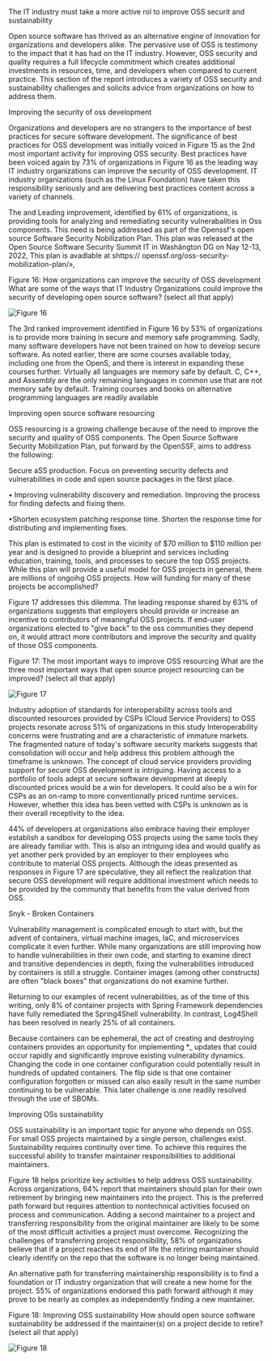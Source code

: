 
The IT industry must take a more active rol to improve OSS securit and sustainability

Open source software has thrived as an alternative engine of innovation for organizations and developers alike. The pervasive use of OSS is testimony to the impact that it has had on the IT industry. However, OSS security and quality requires a full lifecycle commitment which creates additional investments in resources, time, and developers when compared to current practice. This section of the report introduces a variety of OSS security and sustainability challenges and solicits advice from organizations on how to address them.

Improving the security of oss development

Organizations and developers are no strangers to the importance of best practices for secure software development. The significance of best practices for OSS development was initially voiced in Figure 15 as the 2nd most important activity for improving OSS security. Best practices have been voiced again by 73% of organizations in Figure 16 as the leading way IT industry organizations can improve the security of OSS development. IT industry organizations (such as the Linux Foundation) have taken this responsibility seriously and are delivering best practices content across a variety of channels.

The and Leading improvement, identified by 61% of organizations, is providing tools for analyzing and remediating security vulnerabalities in Oss components. This need is being addressed as part of the Openssf's open source Software Security
Nobilization Plan. This plan was released at the Open Source Software Security Summit IT in Washängton DG on Nay 12-13, 2022, This plan is avadlable at shttps://
openssf.org/oss-security-mobilization-plan/»,


Figure 16: How organizations can improve the security of OSS development
What are some of the ways that IT Industry Organizations could improve the security of developing open source software? (select all that apply)

![Figure 16](./images/figure16.png)

The 3rd ranked improvement identified in Figure 16 by 53% of organizations is to provide more training in secure and memory safe programming.
Sadly, many software developers have not been trained on how to develop secure software. As noted earlier, there are some courses available today, including one from the OpenS, and there is interest in expanding these courses further.
Virtually all languages are memory safe by default. C, C++, and Assembly are the only remaining languages in common use that are not memory safe by default. Training courses and books on alternative programming languages are readily available

Improving open source software resourcing

OSS resourcing is a growing challenge because of the need to improve the security and quality of OSS components. The Open Source Software Security Mobilization Plan, put forward by the OpenSSF, aims to address the following:

Secure aSS production. Focus on preventing security defects and vulnerabilities in code and open source packages in the färst place.

• Improving vulnerability discovery and remediation. Improving the process for finding defects and fixing them.

•Shorten ecosystem patching response time. Shorten the response time for distributing and implementing fixes.

This plan is estimated to cost in the vicinity of $70 million to $110 million per year and is designed to provide a blueprint and services including education, training, tools, and processes to secure the top OSS projects. While this plan will provide a useful model for OSS projects in general, there are millions of ongoihg OSS projects. How will funding for many of these projects be accomplished?

Figure 17 addresses this dilemma. The leading response shared by 63% of organizations suggests that employers should provide or increase an incentive to contributors of meaningful OSS projects.
If end-user organizations elected to "give back" to the oss communities they depend on, it would attract more contributors and improve the security and quality of those OSS components.

Figure 17: The most important ways to improve OSS resourcing
What are the three most important ways that open source project resourcing can be improved? (select all that apply)

![Figure 17](./images/figure17.png)

Industry adoption of standards for interoperability across tools and discounted resources provided by CSPs (Cloud Service Providers) to OSS projects resonate across 51% of organizations in this study Interoperability concerns were frustrating and are a characteristic of immature markets. The fragmented nature of today's software security markets suggests that consolidation will occur and help address this problem although the timeframe is unknown.
The concept of cloud service providers providing support for secure
OSS development is intriguing. Having access to a portfolio of tools adept at secure software development at deeply discounted prices would be a win for developers. It could also be a win for CSPs as an on-ramp to more conventionally priced runtime services.
However, whether this idea has been vetted with CSPs is unknown as is their overall receptivity to the idea.

44% of developers at organizations also embrace having their employer establish a sandbox for developing OSS projects using the same tools they are already familiar with. This is also an intriguing idea and would qualify as yet another perk provided by an employer to their employees who contribute to material OSS projects.
Although the ideas presented as responses in Figure 17 are speculative, they all reflect the realization that secure OSS development will require additional investment which needs to be provided by the community that benefits from the value derived from OSS.

Snyk - Broken Containers

Vulnerability management is complicated enough to start with, but the advent of containers, virtual machine images, IaC, and microservices complicate it even further. While many organizations are still improving how to handle vulnerabilities in their own code, and starting to examine direct and transitive dependencies in depth, fixing the vulnerabilities introduced by containers is still a struggle. Container images (among other constructs) are often
"black boxes" that organizations do not examine further.

Returning to our examples of recent vulnerabilities, as of the time of this writing, only 8% of container projects with Spring Framework dependencies have fully remediated the Spring4Shell vulnerability. In contrast, Log4Shell has been resolved in nearly 25% of all containers.

Because containers can be ephemeral, the act of creating and destroying containers provides an opportunity for implementing
*_ updates that could occur rapidly and significantly improve existing vulnerability dynamics. Changing the code in one container configuration could potentially result in hundreds of updated containers. The flip side is that one container configuration forgotten or missed can also easily result in the same number continuing to be vulnerable. This later challenge is one readily resolved through the use of SBOMs.

Improving OSs sustainability

OSS sustainability is an important topic for anyone who depends on OSS. For small OSS projects maintained by a single person, challenges exist. Sustainability requires continuity over time. To achieve this requires the successful ability to transfer maintainer responsibilities to additional maintainers.

Figure 18 helps prioritize key activities to help address OSS sustainability. Across organizations, 64% report that maintainers should plan for their own retirement by bringing new maintainers into the project. This is the preferred path forward but requires attention to nontechnical activities focused on process and communication. Adding a second maintainer to a project and transferring responsibility from the original maintainer are likely to be some of the most difficult activities a project must overcome.
Recognizing the challenges of transferring project responsibility, 58% of organizations believe that if a project reaches its end of life the retiring maintainer should clearly identify on the repo that the software is no longer being maintained.

An alternative path for transferring maintainership responsibility is to find a foundation or IT industry organization that will create a new home for the project. 55% of organizations endorsed this path forward although it may prove to be nearly as complex as independently finding a new maintainer.

Figure 18: Improving OSS sustainability
How should open source software sustainability be addressed if the
maintainer(s) on a project decide to retire? (select all that apply)

![Figure 18](./images/figure18.png) 
